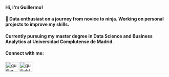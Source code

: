 <h4 align="left">Hi, I'm Guillermo!</h4>
<h4 align="left">🚀 Data enthusiast on a journey from novice to ninja. Working on personal projects to improve my skills.</h4>

<h4 align="left"> Currently pursuing my master degree in Data Science and Business Analytics at Universidad Complutense de Madrid.

<h4 align="left">Connect with me:</h4>
<p align="left">
<a href="https://linkedin.com/in/guillermo-lodeiro-dell-iaconi" target="blank"><img align="center" src="https://raw.githubusercontent.com/rahuldkjain/github-profile-readme-generator/master/src/images/icons/Social/linked-in-alt.svg" alt="guillermo-lodeiro-dell-iaconi" height="30" width="40" /></a>
<a href="https://www.hackerrank.com/guilleldas" target="blank"><img align="center" src="https://raw.githubusercontent.com/rahuldkjain/github-profile-readme-generator/master/src/images/icons/Social/hackerrank.svg" alt="guilleldas" height="30" width="40" /></a>
</p>

